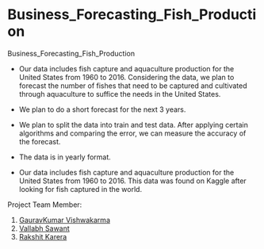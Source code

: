 # Business_Forecasting_Fish_Production
Business_Forecasting_Fish_Production

- Our data includes fish capture and aquaculture production for the United States from 1960 to 2016. Considering the data, we plan to forecast the number of fishes that need to be captured and cultivated through aquaculture to suffice the needs in the United States.

- We plan to do a short forecast for the next 3 years.

- We plan to split the data into train and test data. After applying certain algorithms and comparing the error, we can measure the accuracy of the forecast.

- The data is in yearly format.

- Our data includes fish capture and aquaculture production for the United States from 1960 to 2016. This data was found on Kaggle after looking for fish captured in the world.

Project Team Member:
1. [GauravKumar Vishwakarma](https://github.com/Gaurav-Vish)
2. [Vallabh Sawant](https://github.com/VallabhSawant)
3. [Rakshit Karera](https://github.com/Rakshit-Karkera)
